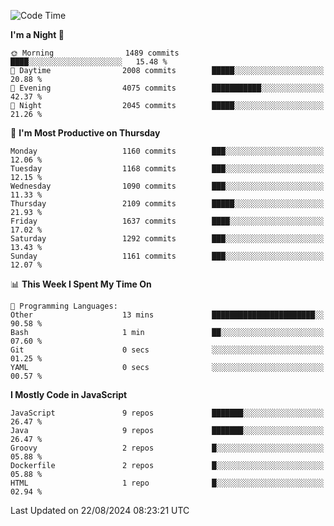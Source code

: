 <!--START_SECTION:waka-->
![Code Time](http://img.shields.io/badge/Code%20Time-1%2C327%20hrs%2016%20mins-blue)

**I'm a Night 🦉** 

```text
🌞 Morning                1489 commits        ████░░░░░░░░░░░░░░░░░░░░░   15.48 % 
🌆 Daytime                2008 commits        █████░░░░░░░░░░░░░░░░░░░░   20.88 % 
🌃 Evening                4075 commits        ███████████░░░░░░░░░░░░░░   42.37 % 
🌙 Night                  2045 commits        █████░░░░░░░░░░░░░░░░░░░░   21.26 % 
```
📅 **I'm Most Productive on Thursday** 

```text
Monday                   1160 commits        ███░░░░░░░░░░░░░░░░░░░░░░   12.06 % 
Tuesday                  1168 commits        ███░░░░░░░░░░░░░░░░░░░░░░   12.15 % 
Wednesday                1090 commits        ███░░░░░░░░░░░░░░░░░░░░░░   11.33 % 
Thursday                 2109 commits        █████░░░░░░░░░░░░░░░░░░░░   21.93 % 
Friday                   1637 commits        ████░░░░░░░░░░░░░░░░░░░░░   17.02 % 
Saturday                 1292 commits        ███░░░░░░░░░░░░░░░░░░░░░░   13.43 % 
Sunday                   1161 commits        ███░░░░░░░░░░░░░░░░░░░░░░   12.07 % 
```


📊 **This Week I Spent My Time On** 

```text
💬 Programming Languages: 
Other                    13 mins             ███████████████████████░░   90.58 % 
Bash                     1 min               ██░░░░░░░░░░░░░░░░░░░░░░░   07.60 % 
Git                      0 secs              ░░░░░░░░░░░░░░░░░░░░░░░░░   01.25 % 
YAML                     0 secs              ░░░░░░░░░░░░░░░░░░░░░░░░░   00.57 % 
```

**I Mostly Code in JavaScript** 

```text
JavaScript               9 repos             ███████░░░░░░░░░░░░░░░░░░   26.47 % 
Java                     9 repos             ███████░░░░░░░░░░░░░░░░░░   26.47 % 
Groovy                   2 repos             █░░░░░░░░░░░░░░░░░░░░░░░░   05.88 % 
Dockerfile               2 repos             █░░░░░░░░░░░░░░░░░░░░░░░░   05.88 % 
HTML                     1 repo              █░░░░░░░░░░░░░░░░░░░░░░░░   02.94 % 
```




 Last Updated on 22/08/2024 08:23:21 UTC
<!--END_SECTION:waka-->
